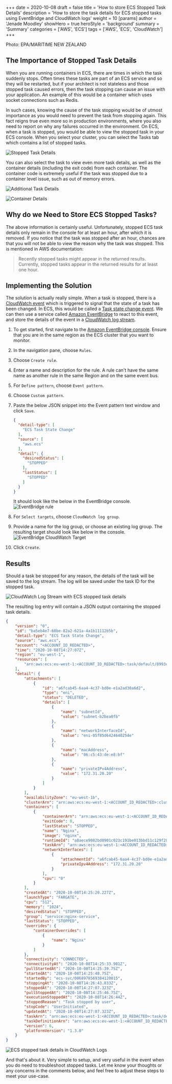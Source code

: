 +++
date = 2020-10-08
draft = false
title = 'How to store ECS Stopped Task Details'
description = 'How to store the task details for ECS stopped tasks using EventBridge and CloudWatch logs'
weight = 10
[params]
  author = 'Jenade Moodley'
showHero = true
heroStyle = 'background'
summary = 'Summary'
categories = ['AWS', 'ECS']
tags = ['AWS', 'ECS', 'CloudWatch']
+++


<p class="text-xs text-neutral-500 dark:text-neutral-400">Photo: EPA/MARITIME NEW ZEALAND</p>

## The Importance of Stopped Task Details

When you are running containers in ECS, there are times in which the task suddenly stops. Often times these tasks are part of an ECS service and so they will be restarted, but if your architect is not stateless and those stopped task caused errors, then the task stopping can cause an issue with your application. An example of this would be a container which uses socket connections such as Redis.

In such cases, knowing the cause of the task stopping would be of utmost importance as you would need to prevent the task from stopping again. This fact reigns true even more so in production environments, where you also need to report on why any failures occurred in the environment. On ECS, when a task is stopped, you would be able to view the stopped task in your ECS console. When you select your cluster, you can select the Tasks tab which contains a list of stopped tasks.

![Stopped Task Details](img/Screenshot-8.png "Stopped Task")

You can also select the task to view even more task details, as well as the container details (including the exit code) from each container. The container code is extremely useful if the task was stopped due to a container level issue, such as out of memory errors.

![Additional Task Details](img/Screenshot-9.png "Additional Task Details")

![Container Details](img/Screenshot-10.png "Container Details")

## Why do we Need to Store ECS Stopped Tasks?

The above information is certainly useful. Unfortunately, stopped ECS task details only remain in the console for at least an hour, after which it is removed. If you notice that the task was stopped after an hour, chances are that you will not be able to view the reason why the task was stopped. This is mentioned in AWS documentation:

> Recently stopped tasks might appear in the returned results. Currently, stopped tasks appear in the returned results for at least one hour. 


## Implementing the Solution

The solution is actually really simple. When a task is stopped, there is a [CloudWatch event](https://docs.aws.amazon.com/AmazonCloudWatch/latest/events/WhatIsCloudWatchEvents.html) which is triggered to signal that the state of a task has been changed. In ECS, this would be called a [Task state change event](https://docs.aws.amazon.com/AmazonECS/latest/developerguide/ecs_cwe_events.html#ecs_task_events). We can then use a service called [Amazon EventBridge](https://docs.aws.amazon.com/eventbridge/latest/userguide/what-is-amazon-eventbridge.html) to react to this event, and store the details of the event in a [CloudWatch log stream](https://docs.aws.amazon.com/AmazonCloudWatch/latest/logs/Working-with-log-groups-and-streams.html).

1. To get started, first navigate to the [Amazon EventBridge console](https://console.aws.amazon.com/events/). Ensure that you are in the same region as the ECS cluster that you want to monitor.
2. In the navigation pane, choose `Rules`.
3. Choose `Create rule`.
4. Enter a name and description for the rule. A rule can't have the same name as another rule in the same Region and on the same event bus.
5. For `Define pattern`, choose `Event pattern`.
6. Choose `Custom pattern`.
7. Paste the below JSON snippet into the Event pattern text window and click `Save`.

    ```json
    {
      "detail-type": [
        "ECS Task State Change"
      ],
      "source": [
        "aws.ecs"
      ],
      "detail": {
        "desiredStatus": [
          "STOPPED"
        ],
        "lastStatus": [
          "STOPPED"
        ]
      }
    }
    ```
    It should look like the below in the EventBridge console.
    ![EventBridge rule](img/Screenshot-11.png "EventBridge rule")

8. For `Select targets`, choose `CloudWatch log group`.
9. Provide a name for the log group, or choose an existing log group. The resulting target should look like below in the console.
    ![EventBridge CloudWatch Target](img/Screenshot-12.png "EventBridge CloudWatch Target")
10. Click `Create`.


## Results

Should a task be stopped for any reason, the details of the task will be saved to the log stream. The log will be saved under the task ID for the stopped task.

![CloudWatch Log Stream with ECS stopped task details](img/Screenshot-13-alt.png "CloudWatch Log Stream with ECS stopped task details")

The resulting log entry will contain a JSON output containing the stopped task details.

```json
{
    "version": "0",
    "id": "ba5eb4e7-60be-82a2-621a-4a1b11112b5b",
    "detail-type": "ECS Task State Change",
    "source": "aws.ecs",
    "account": "<ACCOUNT_ID_REDACTED>",
    "time": "2020-10-08T14:27:07Z",
    "region": "eu-west-1",
    "resources": [
        "arn:aws:ecs:eu-west-1:<ACCOUNT_ID_REDACTED>:task/default/8993cbec849642b8a9e00da5a620c3fe"
    ],
    "detail": {
        "attachments": [
            {
                "id": "a6fcab45-6aa4-4c37-bd0e-e1a2ad30a6d2",
                "type": "eni",
                "status": "DELETED",
                "details": [
                    {
                        "name": "subnetId",
                        "value": "subnet-b2bea0fb"
                    },
                    {
                        "name": "networkInterfaceId",
                        "value": "eni-05f85d6424640254e"
                    },
                    {
                        "name": "macAddress",
                        "value": "06:c5:43:de:e8:bf"
                    },
                    {
                        "name": "privateIPv4Address",
                        "value": "172.31.20.20"
                    }
                ]
            }
        ],
        "availabilityZone": "eu-west-1b",
        "clusterArn": "arn:aws:ecs:eu-west-1:<ACCOUNT_ID_REDACTED>:cluster/default",
        "containers": [
            {
                "containerArn": "arn:aws:ecs:eu-west-1:<ACCOUNT_ID_REDACTED>:container/45d23d4f-2e5c-4781-8cd7-cb521deae872",
                "exitCode": 0,
                "lastStatus": "STOPPED",
                "name": "Nginx",
                "image": "nginx",
                "runtimeId": "a8aece9082bd0901c023c191be013bbd11c129f288647dfa53002661d8285057",
                "taskArn": "arn:aws:ecs:eu-west-1:<ACCOUNT_ID_REDACTED>:task/default/8993cbec849642b8a9e00da5a620c3fe",
                "networkInterfaces": [
                    {
                        "attachmentId": "a6fcab45-6aa4-4c37-bd0e-e1a2ad30a6d2",
                        "privateIpv4Address": "172.31.20.20"
                    }
                ],
                "cpu": "0"
            }
        ],
        "createdAt": "2020-10-08T14:25:20.227Z",
        "launchType": "FARGATE",
        "cpu": "512",
        "memory": "1024",
        "desiredStatus": "STOPPED",
        "group": "service:nginx-service",
        "lastStatus": "STOPPED",
        "overrides": {
            "containerOverrides": [
                {
                    "name": "Nginx"
                }
            ]
        },
        "connectivity": "CONNECTED",
        "connectivityAt": "2020-10-08T14:25:33.981Z",
        "pullStartedAt": "2020-10-08T14:25:39.75Z",
        "startedAt": "2020-10-08T14:25:48.75Z",
        "startedBy": "ecs-svc/0068978569384120015",
        "stoppingAt": "2020-10-08T14:26:43.833Z",
        "stoppedAt": "2020-10-08T14:27:07.323Z",
        "pullStoppedAt": "2020-10-08T14:25:46.75Z",
        "executionStoppedAt": "2020-10-08T14:26:44Z",
        "stoppedReason": "Task stopped by user",
        "stopCode": "UserInitiated",
        "updatedAt": "2020-10-08T14:27:07.323Z",
        "taskArn": "arn:aws:ecs:eu-west-1:<ACCOUNT_ID_REDACTED>:task/default/8993cbec849642b8a9e00da5a620c3fe",
        "taskDefinitionArn": "arn:aws:ecs:eu-west-1:<ACCOUNT_ID_REDACTED>:task-definition/nginx-basic-fargate:1",
        "version": 6,
        "platformVersion": "1.3.0"
    }
}
```

![ECS stopped task details in CloudWatch Logs](img/Screenshot-13-alt.png "ECS stopped task details in CloudWatch Logs")

And that's about it. Very simple to setup, and very useful in the event when you do need to troubleshoot stopped tasks. Let me know your thoughts or any concerns in the comments below, and feel free to adjust these steps to meet your use-case.